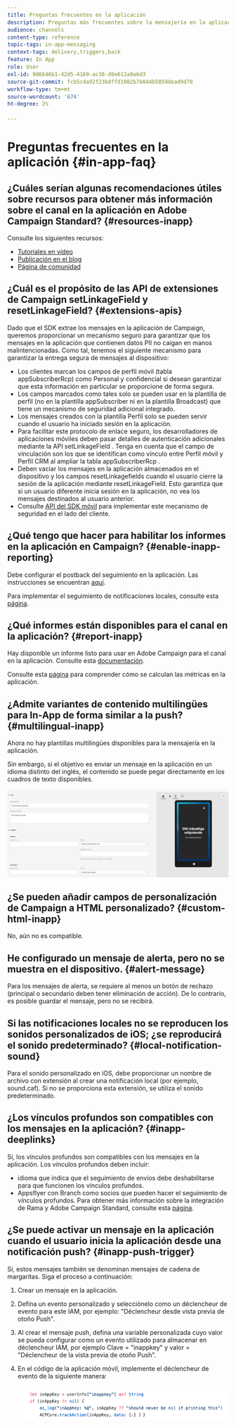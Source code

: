 ```yaml
---
title: Preguntas frecuentes en la aplicación
description: Preguntas más frecuentes sobre la mensajería en la aplicación
audience: channels
content-type: reference
topic-tags: in-app-messaging
context-tags: delivery,triggers,back
feature: In App
role: User
exl-id: 986646b1-42d5-4169-ac38-d8e612a9a6d3
source-git-commit: fcb5c4a92f23bdffd1082b7b044b5859dead9d70
workflow-type: tm+mt
source-wordcount: '674'
ht-degree: 2%

---
```



# Preguntas frecuentes en la aplicación {#in-app-faq}

## ¿Cuáles serían algunas recomendaciones útiles sobre recursos para obtener más información sobre el canal en la aplicación en Adobe Campaign Standard? {#resources-inapp}

Consulte los siguientes recursos:

* [Tutoriales en vídeo](https://experienceleague.adobe.com/docs/campaign-standard-learn/tutorials/communication-channels/mobile/in-app/in-app-message-overview.html)
* [Publicación en el blog](https://theblog.adobe.com/get-more-out-of-the-new-in-app-message-channel-from-adobe-campaign/)
* [Página de comunidad](https://experienceleaguecommunities.adobe.com/t5/adobe-campaign-standard/ct-p/adobe-campaign-standard-community)

## ¿Cuál es el propósito de las API de extensiones de Campaign setLinkageField y resetLinkageField? {#extensions-apis}

Dado que el SDK extrae los mensajes en la aplicación de Campaign, queremos proporcionar un mecanismo seguro para garantizar que los mensajes en la aplicación que contienen datos PII no caigan en manos malintencionadas. Como tal, tenemos el siguiente mecanismo para garantizar la entrega segura de mensajes al dispositivo:

* Los clientes marcan los campos de perfil móvil (tabla appSubscriberRcp) como Personal y confidencial si desean garantizar que esta información en particular se proporcione de forma segura.
* Los campos marcados como tales solo se pueden usar en la plantilla de perfil (no en la plantilla appSubscriber ni en la plantilla Broadcast) que tiene un mecanismo de seguridad adicional integrado.
* Los mensajes creados con la plantilla Perfil solo se pueden servir cuando el usuario ha iniciado sesión en la aplicación.
* Para facilitar este protocolo de enlace seguro, los desarrolladores de aplicaciones móviles deben pasar detalles de autenticación adicionales mediante la API setLinkageField . Tenga en cuenta que el campo de vinculación son los que se identifican como vínculo entre Perfil móvil y Perfil CRM al ampliar la tabla appSubscriberRcp .
* Deben vaciar los mensajes en la aplicación almacenados en el dispositivo y los campos resetLinkagefields cuando el usuario cierre la sesión de la aplicación mediante resetLinkageField. Esto garantiza que si un usuario diferente inicia sesión en la aplicación, no vea los mensajes destinados al usuario anterior.
* Consulte [API del SDK móvil](https://aep-sdks.gitbook.io/docs/using-mobile-extensions/adobe-campaign-standard/adobe-campaign-standard-api-reference) para implementar este mecanismo de seguridad en el lado del cliente.

## ¿Qué tengo que hacer para habilitar los informes en la aplicación en Campaign? {#enable-inapp-reporting}

Debe configurar el postback del seguimiento en la aplicación. Las instrucciones se encuentran [aquí](https://helpx.adobe.com/campaign/kb/config-app-in-launch.html#InApptrackingpostback).

Para implementar el seguimiento de notificaciones locales, consulte esta [página](../../administration/using/local-tracking.md).

## ¿Qué informes están disponibles para el canal en la aplicación? {#report-inapp}

Hay disponible un informe listo para usar en Adobe Campaign para el canal en la aplicación. Consulte esta [documentación](../../reporting/using/in-app-report.md).

Consulte esta [página](../../reporting/using/indicator-calculation.md#in-app-delivery) para comprender cómo se calculan las métricas en la aplicación.

## ¿Admite variantes de contenido multilingües para In-App de forma similar a la push? {#multilingual-inapp}

Ahora no hay plantillas multilingües disponibles para la mensajería en la aplicación.

Sin embargo, si el objetivo es enviar un mensaje en la aplicación en un idioma distinto del inglés, el contenido se puede pegar directamente en los cuadros de texto disponibles.

![](assets/faq_inapp.png)

## ¿Se pueden añadir campos de personalización de Campaign a HTML personalizado? {#custom-html-inapp}

No, aún no es compatible.

## He configurado un mensaje de alerta, pero no se muestra en el dispositivo. {#alert-message}

Para los mensajes de alerta, se requiere al menos un botón de rechazo (principal o secundario deben tener eliminación de acción). De lo contrario, es posible guardar el mensaje, pero no se recibirá.

## Si las notificaciones locales no se reproducen los sonidos personalizados de iOS; ¿se reproducirá el sonido predeterminado? {#local-notification-sound}

Para el sonido personalizado en iOS, debe proporcionar un nombre de archivo con extensión al crear una notificación local (por ejemplo, sound.caf). Si no se proporciona esta extensión, se utiliza el sonido predeterminado.

## ¿Los vínculos profundos son compatibles con los mensajes en la aplicación? {#inapp-deeplinks}

Sí, los vínculos profundos son compatibles con los mensajes en la aplicación. Los vínculos profundos deben incluir:

* idioma que indica que el seguimiento de envíos debe deshabilitarse para que funcionen los vínculos profundos.
* Appsflyer con Branch como socios que pueden hacer el seguimiento de vínculos profundos. Para obtener más información sobre la integración de Rama y Adobe Campaign Standard, consulte esta [página](https://help.branch.io/using-branch/docs/adobe-campaign-standard-1).

## ¿Se puede activar un mensaje en la aplicación cuando el usuario inicia la aplicación desde una notificación push? {#inapp-push-trigger}

Sí, estos mensajes también se denominan mensajes de cadena de margaritas. Siga el proceso a continuación:

1. Crear un mensaje en la aplicación.

1. Defina un evento personalizado y selecciónelo como un déclencheur de evento para este IAM, por ejemplo: &quot;Déclencheur desde vista previa de otoño Push&quot;.

1. Al crear el mensaje push, defina una variable personalizada cuyo valor se pueda configurar como un evento utilizado para almacenar en déclencheur IAM, por ejemplo Clave = &quot;inappkey&quot; y valor = &quot;Déclencheur de la vista previa de otoño Push&quot;.

1. En el código de la aplicación móvil, implemente el déclencheur de evento de la siguiente manera:

   ![](assets/faq_inapp_2.png)
